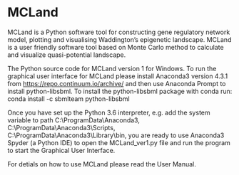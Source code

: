 # MCLand
MCLand is a Python software tool for constructing gene regulatory network model, plotting and visualising Waddington’s epigenetic landscape. MCLand is a user friendly software tool based on Monte Carlo method to calculate and visualize quasi-potential landscape.  

The Python source code for MCLand version 1 for Windows. 
To run the graphical user interface for MCLand please install Anaconda3 version 4.3.1 from https://repo.continuum.io/archive/ 
and then use Anaconda Prompt to install python-libsbml. 
To install the python-libsbml package with conda run:
conda install -c sbmlteam python-libsbml

Once you have set up the Python 3.6 interpreter, e.g. add the system variable to path C:\ProgramData\Anaconda3, 
C:\ProgramData\Anaconda3\Scripts, C:\ProgramData\Anaconda3\Library\bin, you are ready to use Anaconda3 Spyder (a Python IDE)
to open the MCLand_ver1.py file and run the program to start the Graphical User Interface.

For detials on how to use MCLand please read the User Manual.
